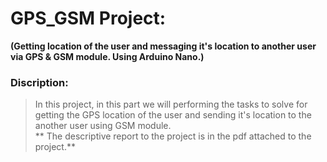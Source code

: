 # GPS_GSM Project:
**(Getting location of the user and messaging it's location to another user via GPS &amp; GSM module. Using Arduino Nano.)**
 ### Discription:
 > In this project, in this part we will performing the tasks to solve for getting the GPS location of the user and sending it's location to the another user using GSM module.  
 > ** The descriptive report to the project is in the pdf attached to the project.**
